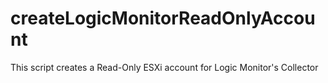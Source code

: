 # createLogicMonitorReadOnlyAccount
This script creates a Read-Only ESXi account for Logic Monitor's Collector
